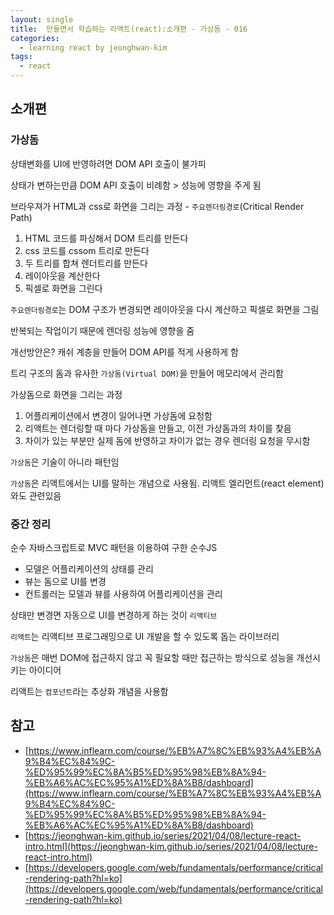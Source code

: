 ```yaml
---
layout: single
title:  만들면서 학습하는 리액트(react):소개편 - 가상돔 - 016
categories: 
  - learning react by jeonghwan-kim
tags: 
  - react
---
```


## 소개편 

### 가상돔

상태변화를 UI에 반영하려면 DOM API 호출이 불가피

상태가 변하는만큼 DOM API 호출이 비례함 > 성능에 영향을 주게 됨

브라우져가 HTML과 css로 화면을 그리는 과정 - `주요렌더링경로`(Critical Render Path)
1. HTML 코드를 파싱해서 DOM 트리를 만든다
1. css 코드를 cssom 트리로 만든다
1. 두 트리를 합쳐 렌더트리를 만든다
1. 레이아웃을 계산한다
1. 픽셀로 화면을 그린다

`주요렌더링경로`는 DOM 구조가 변경되면 레이아웃을 다시 계산하고 픽셀로 화면을 그림

반복되는 작업이기 때문에 렌더링 성능에 영향을 줌

개선방안은? 캐쉬 계층을 만들어 DOM API를 적게 사용하게 함

트리 구조의 돔과 유사한 `가상돔(Virtual DOM)`을 만들어 메모리에서 관리함

가상돔으로 화면을 그리는 과정
1. 어플리케이션에서 변경이 일어나면 가상돔에 요청함
1. 리액트는 렌더링할 때 마다 가상돔을 만들고, 이전 가상돔과의 차이를 찾음
1. 차이가 있는 부분만 실제 돔에 반영하고 차이가 없는 경우 렌더링 요청을 무시함


`가상돔`은 기술이 아니라 패턴임

`가상돔`은 리액트에서는 UI를 말하는 개념으로 사용됨. 리액트 엘리먼트(react element)와도 관련있음

### 중간 정리

순수 자바스크립트로 MVC 패턴을 이용하여 구한 순수JS
- 모델은 어플리케이션의 상태를 관리
- 뷰는 돔으로 UI를 변경
- 컨트롤러는 모델과 뷰를 사용하여 어플리케이션을 관리

상태만 변경면 자동으로 UI를 변경하게 하는 것이 `리액티브`

`리액트`는 리액티브 프로그래밍으로 UI 개발을 할 수 있도록 돕는 라이브러리

`가상돔`은 매번 DOM에 접근하지 않고 꼭 필요할 때만 접근하는 방식으로 성능을 개선시키는 아이디어

리액트는 `컴포넌트`라는 추상화 개념을 사용함

## 참고
- [https://www.inflearn.com/course/%EB%A7%8C%EB%93%A4%EB%A9%B4%EC%84%9C-%ED%95%99%EC%8A%B5%ED%95%98%EB%8A%94-%EB%A6%AC%EC%95%A1%ED%8A%B8/dashboard](https://www.inflearn.com/course/%EB%A7%8C%EB%93%A4%EB%A9%B4%EC%84%9C-%ED%95%99%EC%8A%B5%ED%95%98%EB%8A%94-%EB%A6%AC%EC%95%A1%ED%8A%B8/dashboard)
- [https://jeonghwan-kim.github.io/series/2021/04/08/lecture-react-intro.html](https://jeonghwan-kim.github.io/series/2021/04/08/lecture-react-intro.html)
- [https://developers.google.com/web/fundamentals/performance/critical-rendering-path?hl=ko](https://developers.google.com/web/fundamentals/performance/critical-rendering-path?hl=ko)